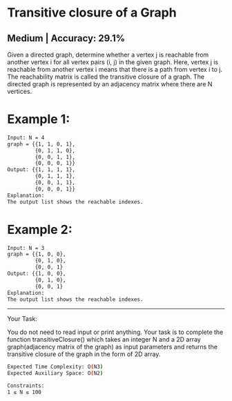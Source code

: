 # Transitive closure of a Graph

## Medium  |  Accuracy: 29.1%

<p>Given a directed graph, determine whether a vertex j is reachable from another vertex i for all vertex pairs (i, j) in the given graph. Here, vertex j is reachable from another vertex i means that there is a path from vertex i to j. The reachability matrix is called the transitive closure of a graph. The directed graph is represented by an adjacency matrix where there are N vertices.</p>


# Example 1:

```bash
Input: N = 4
graph = {{1, 1, 0, 1}, 
         {0, 1, 1, 0}, 
         {0, 0, 1, 1}, 
         {0, 0, 0, 1}}
Output: {{1, 1, 1, 1}, 
         {0, 1, 1, 1}, 
         {0, 0, 1, 1}, 
         {0, 0, 0, 1}}
Explanation: 
The output list shows the reachable indexes.
```

# Example 2:

```bash
Input: N = 3
graph = {{1, 0, 0}, 
         {0, 1, 0}, 
         {0, 0, 1}
Output: {{1, 0, 0}, 
         {0, 1, 0}, 
         {0, 0, 1}
Explanation: 
The output list shows the reachable indexes.
```

<hr>

<span>Your Task:</span>
<p>You do not need to read input or print anything. Your task is to complete the function transitiveClosure() which takes an integer N and a 2D array graph(adjacency matrix of the graph) as input parameters and returns the transitive closure of the graph in the form of 2D array.</p>

```bash
Expected Time Complexity: O(N3)
Expected Auxiliary Space: O(N2)

Constraints:
1 ≤ N ≤ 100  
```
